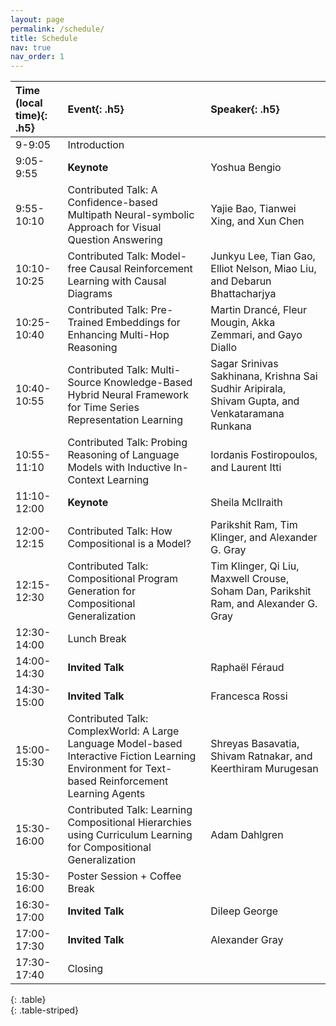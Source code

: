 ```yaml
---
layout: page
permalink: /schedule/
title: Schedule
nav: true
nav_order: 1
---
```


| **Time (local time)**{: .h5} |  **Event**{: .h5} | **Speaker**{: .h5} |
| :-------------------------------- | :--------------------------------- | :--------------------------------- |
|  9-9:05  |   Introduction   |
|  9:05-9:55 | **Keynote** | Yoshua Bengio |
| 9:55-10:10 | Contributed Talk: A Confidence-based Multipath Neural-symbolic Approach for Visual Question Answering | Yajie Bao, Tianwei Xing, and Xun Chen |
| 10:10-10:25| Contributed Talk: Model-free Causal Reinforcement Learning with Causal Diagrams| Junkyu Lee, Tian Gao, Elliot Nelson, Miao Liu, and Debarun Bhattacharjya |
| 10:25-10:40 | Contributed Talk: Pre-Trained Embeddings for Enhancing Multi-Hop Reasoning | Martin Drancé, Fleur Mougin, Akka Zemmari, and Gayo Diallo | 
| 10:40-10:55 | Contributed Talk: Multi-Source Knowledge-Based Hybrid Neural Framework for Time Series Representation Learning | Sagar Srinivas Sakhinana, Krishna Sai Sudhir Aripirala, Shivam Gupta, and Venkataramana Runkana |
| 10:55-11:10 | Contributed Talk: Probing Reasoning of Language Models with Inductive In-Context Learning | Iordanis Fostiropoulos, and Laurent Itti |
| 11:10-12:00 | **Keynote** | Sheila McIlraith |  
| 12:00-12:15 | Contributed Talk: How Compositional is a Model? | Parikshit Ram, Tim Klinger, and Alexander G. Gray | 
| 12:15-12:30 | Contributed Talk: Compositional Program Generation for Compositional Generalization | Tim Klinger, Qi Liu, Maxwell Crouse, Soham Dan, Parikshit Ram, and Alexander G. Gray | 
| 12:30-14:00 | Lunch Break |  | 
| 14:00-14:30 | **Invited Talk** | Raphaël Féraud | 
| 14:30-15:00 | **Invited Talk** | Francesca Rossi | 
| 15:00-15:30 | Contributed Talk: ComplexWorld: A Large Language Model-based Interactive Fiction Learning Environment for Text-based Reinforcement Learning Agents | Shreyas Basavatia, Shivam Ratnakar, and Keerthiram Murugesan | 
| 15:30-16:00 | Contributed Talk: Learning Compositional Hierarchies using Curriculum Learning for Compositional Generalization | Adam Dahlgren | 
| 15:30-16:00 | Poster Session + Coffee Break | | 
| 16:30-17:00 | **Invited Talk** | Dileep George  | 
| 17:00-17:30 | **Invited Talk** | Alexander Gray | 
| 17:30-17:40 | Closing
{: .table}  
{: .table-striped}  
